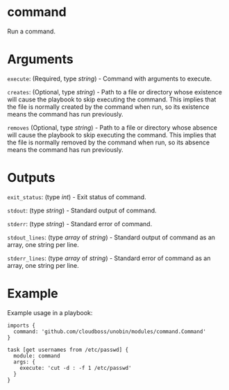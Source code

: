 # command

Run a command.

# Arguments

`execute`: (Required, type _string_) - Command with arguments to execute.

`creates`: (Optional, type _string_) - Path to a file or directory whose existence will cause the playbook to skip executing the command. This implies that the file is normally created by the command when run, so its existence means the command has run previously.

`removes` (Optional, type _string_) - Path to a file or directory whose absence will cause the playbook to skip executing the command. This implies that the file is normally removed by the command when run, so its absence means the command has run previously.

# Outputs

`exit_status`: (type _int_) - Exit status of command.

`stdout`: (type _string_) - Standard output of command.

`stderr`: (type _string_) - Standard error of command.

`stdout_lines`: (type _array_ of _string_) - Standard output of command as an array, one string per line.

`stderr_lines`: (type _array_ of _string_) - Standard error of command as an array, one string per line.

# Example

Example usage in a playbook:

```
imports {
  command: 'github.com/cloudboss/unobin/modules/command.Command'
}

task [get usernames from /etc/passwd] {
  module: command
  args: {
    execute: 'cut -d : -f 1 /etc/passwd'
  }
}
```
